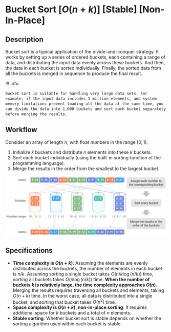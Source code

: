 # Bucket Sort [$O(n + k)$] [Stable] [Non-In-Place]

## Description

Bucket sort is a typical application of the divide-and-conquer strategy.
It works by setting up a series of ordered buckets, each containing a range of data, and distributing the input data evenly across these buckets.
And then, the data in each bucket is sorted individually.
Finally, the sorted data from all the buckets is merged in sequence to produce the final result.

!!! info

    Bucket sort is suitable for handling very large data sets. For example, if the input data includes 1 million elements, and system memory limitations prevent loading all the data at the same time, you can divide the data into 1,000 buckets and sort each bucket separately before merging the results.

## Workflow

Consider an array of length $n$, with float numbers in the range $[0, 1)$.

1. Initialize $k$ buckets and distribute $n$ elements into these $k$ buckets.
2. Sort each bucket individually (using the built-in sorting function of the programming language).
3. Merge the results in the order from the smallest to the largest bucket.

![](bucket_sort/workflow.png)

## Specifications

- **Time complexity is $O(n + k)$**: Assuming the elements are evenly distributed across the buckets, the number of elements in each bucket is $n/k$. Assuming sorting a single bucket takes $O(n/k \log(n/k))$ time, sorting all buckets takes $O(n \log(n/k))$ time. **When the number of buckets $k$ is relatively large, the time complexity approaches $O(n)$**. Merging the results requires traversing all buckets and elements, taking $O(n + k)$ time. In the worst case, all data is distributed into a single bucket, and sorting that bucket takes $O(n^2)$ time.
- **Space complexity is $O(n + k)$, non-in-place sorting**: It requires additional space for $k$ buckets and a total of $n$ elements.
- **Stable sorting**: Whether bucket sort is stable depends on whether the sorting algorithm used within each bucket is stable.

